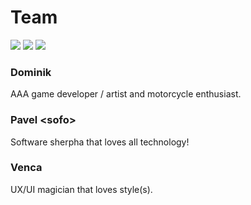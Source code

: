 # Team

![](../.gitbook/assets/helmet\_dominik\_01.png) ![](../.gitbook/assets/helmet\_venca\_01.png) ![](../.gitbook/assets/helme\_pavel\_01.png)

### Dominik

AAA game developer / artist and motorcycle enthusiast.

### Pavel \<sofo>

Software sherpha that loves all technology!

### Venca

UX/UI magician that loves style(s).
